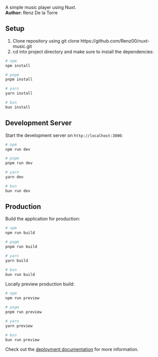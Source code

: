 A simple music player using Nuxt. </br>
<b>Author:</b> Renz De la Torre

## Setup
<ol>
    <li>
      Clone repository using git clone https://github.com/Renz00/nuxt-music.git
    </li>
    <li>
      cd into project directory and make sure to install the dependencies:
    </li>
</ol>

```bash
# npm
npm install

# pnpm
pnpm install

# yarn
yarn install

# bun
bun install
```

## Development Server

Start the development server on `http://localhost:3000`:

```bash
# npm
npm run dev

# pnpm
pnpm run dev

# yarn
yarn dev

# bun
bun run dev
```

## Production

Build the application for production:

```bash
# npm
npm run build

# pnpm
pnpm run build

# yarn
yarn build

# bun
bun run build
```

Locally preview production build:

```bash
# npm
npm run preview

# pnpm
pnpm run preview

# yarn
yarn preview

# bun
bun run preview
```

Check out the [deployment documentation](https://nuxt.com/docs/getting-started/deployment) for more information.

